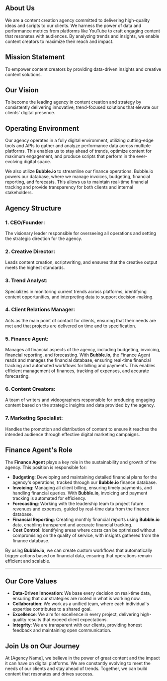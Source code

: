 ## About Us

We are a content creation agency committed to delivering high-quality ideas and scripts to our clients. We harness the power of data and performance metrics from platforms like YouTube to craft engaging content that resonates with audiences. By analyzing trends and insights, we enable content creators to maximize their reach and impact.

## Mission Statement

To empower content creators by providing data-driven insights and creative content solutions.

## Our Vision

To become the leading agency in content creation and strategy by consistently delivering innovative, trend-focused solutions that elevate our clients' digital presence.

## Operating Environment

Our agency operates in a fully digital environment, utilizing cutting-edge tools and APIs to gather and analyze performance data across multiple platforms. This enables us to stay ahead of trends, optimize content for maximum engagement, and produce scripts that perform in the ever-evolving digital space.

We also utilize **Bubble.io** to streamline our finance operations. Bubble.io powers our database, where we manage invoices, budgeting, financial reporting, and forecasts. This allows us to maintain real-time financial tracking and provide transparency for both clients and internal stakeholders.

## Agency Structure

### 1. **CEO/Founder**:  
The visionary leader responsible for overseeing all operations and setting the strategic direction for the agency.

### 2. **Creative Director**:  
Leads content creation, scriptwriting, and ensures that the creative output meets the highest standards.

### 3. **Trend Analyst**:  
Specializes in monitoring current trends across platforms, identifying content opportunities, and interpreting data to support decision-making.

### 4. **Client Relations Manager**:  
Acts as the main point of contact for clients, ensuring that their needs are met and that projects are delivered on time and to specification.

### 5. **Finance Agent**:  
Manages all financial aspects of the agency, including budgeting, invoicing, financial reporting, and forecasting. With **Bubble.io**, the Finance Agent reads and manages the financial database, ensuring real-time financial tracking and automated workflows for billing and payments. This enables efficient management of finances, tracking of expenses, and accurate forecasting.

### 6. **Content Creators**:  
A team of writers and videographers responsible for producing engaging content based on the strategic insights and data provided by the agency.

### 7. **Marketing Specialist**:  
Handles the promotion and distribution of content to ensure it reaches the intended audience through effective digital marketing campaigns.

## Finance Agent's Role

The **Finance Agent** plays a key role in the sustainability and growth of the agency. This position is responsible for:

- **Budgeting**: Developing and maintaining detailed financial plans for the agency's operations, tracked through our **Bubble.io** finance database.
- **Invoicing**: Managing all client billing, ensuring timely payments, and handling financial queries. With **Bubble.io**, invoicing and payment tracking is automated for efficiency.
- **Forecasting**: Working with the leadership team to project future revenues and expenses, guided by real-time data from the finance database.
- **Financial Reporting**: Creating monthly financial reports using **Bubble.io** data, enabling transparent and accurate financial tracking.
- **Cost Control**: Identifying areas where costs can be optimized without compromising on the quality of service, with insights gathered from the finance database.

By using **Bubble.io**, we can create custom workflows that automatically trigger actions based on financial data, ensuring that operations remain efficient and scalable.

---

## Our Core Values

- **Data-Driven Innovation**: We base every decision on real-time data, ensuring that our strategies are rooted in what is working now.
- **Collaboration**: We work as a unified team, where each individual's expertise contributes to a shared goal.
- **Excellence**: We aim for excellence in every project, delivering high-quality results that exceed client expectations.
- **Integrity**: We are transparent with our clients, providing honest feedback and maintaining open communication.

## Join Us on Our Journey

At [Agency Name], we believe in the power of great content and the impact it can have on digital platforms. We are constantly evolving to meet the needs of our clients and stay ahead of trends. Together, we can build content that resonates and drives success.
